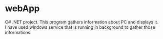 # webApp
C# .NET project.
This program gathers information about PC and displays it.
I have used windows service that is running in background to gather those informations.
